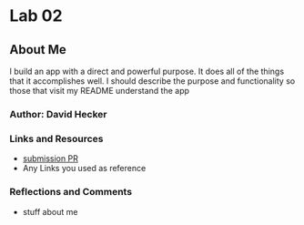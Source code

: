 # Lab 02

## About Me

I build an app with a direct and powerful purpose. It does all of the things that it accomplishes well. I should describe the purpose and functionality so those that visit my README understand the app

### Author: David Hecker

### Links and Resources
* [submission PR](http://xyz.com)
* Any Links you used as reference

### Reflections and Comments
* stuff about me